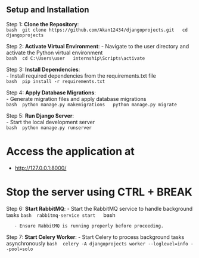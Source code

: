 ## Setup and Installation

Step 1: **Clone the Repository**:  
     ```bash 
    git clone https://github.com/Akan12434/djangoprojects.git  
    cd djangoprojects  
    ```

Step 2: **Activate Virtual Environment**: 
        - Navigate to the user directory and activate the Python virtual environment  
        ```bash 
        cd C:\Users\user  
        internship\Scripts\activate
        ```

Step 3: **Install Dependencies**:  
        - Install required dependencies from the requirements.txt file  
        ```bash 
        pip install -r requirements.txt
        ```

Step 4: **Apply Database Migrations**:  
        - Generate migration files and apply database migrations  
         ```bash 
          python manage.py makemigrations  
          python manage.py migrate
         ```

Step 5: **Run Django Server**:  
        - Start the local development server  
         ```bash 
        python manage.py runserver
         ```
# Access the application at  
- http://127.0.0.1:8000/  

# Stop the server using CTRL + BREAK  

Step 6: **Start RabbitMQ**: 
        - Start the RabbitMQ service to handle background tasks 
        ```bash 
        rabbitmq-service start  
        ```bash 

       - Ensure RabbitMQ is running properly before proceeding.  

Step 7: **Start Celery Worker**: 
          - Start Celery to process background tasks asynchronously 
           ```bash 
            celery -A djangoprojects worker --loglevel=info --pool=solo  
             ```
